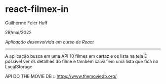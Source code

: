 # react-filmex-in

Guilherme Feier Huff

28/mai/2022

_Aplicação desenvolvida em curso de React_

<hr />

A aplicação busca em uma API 10 filmes em cartaz e os lista na tela
É possivel ver os detalhes do filme e também salvar em uma lista que fica no LocalStorage

API DO THE MOVIE DB :: https://www.themoviedb.org/

